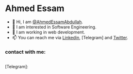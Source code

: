 <!--
### Hi there 👋


**AhmedEssamAbdullah/AhmedEssamAbdullah** is a ✨ _special_ ✨ repository because its `README.md` (this file) appears on your GitHub profile.

Here are some ideas to get you started:

- 🔭 I’m currently working on ...
- 🌱 I’m currently learning ...
- 👯 I’m looking to collaborate on ...
- 🤔 I’m looking for help with ...
- 💬 Ask me about ...
- 📫 How to reach me: ...
- 😄 Pronouns: ...
- ⚡ Fun fact: ...
-->

# Ahmed Essam


- 👋 Hi, I am [@AhmedEssamAbdullah][GitHub].
- 👀 I am interested in Software Engineering.
- 🌱 I am working in web development.
- 📫 You can reach me via [Linkedin], [Telegram] and [Twitter].

### contact with me:

<a href="https://www.linkedin.com/in/ahmedessamabdullah/" target="_blank"><img src=""/></a>

[GitHub]: https://github.com/AhmedEssamAbdullah
[Twitter]: https://twitter.com/Ahmed_Essam18
[Linkedin]: https://www.linkedin.com/in/ahmedessamabdullah/
[Telegram]: 
